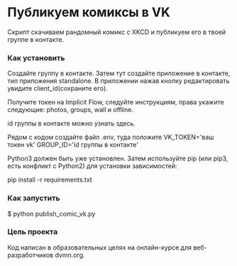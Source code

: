 # Публикуем комиксы в VK

Скрипт скачиваем рандомный комикс с XKCD и публикуем его в твоей группе в контакте.

### Как установить

Создайте группу в контакте. Затем тут создайте приложение в контакте, тип приложения standalone.
В приложении нажав кнопку редактировать увидите client_id(сохраните его).

Получите токен на Implicit Flow, следуйте инструкциям, права укажите следующие: photos, groups, wall и offline.

id группы в контакте можно узнать здесь.

Рядом с кодом создайте файл .env, туда положите
VK_TOKEN='ваш токен vk'
GROUP_ID='id группы в контакте'

Python3 должен быть уже установлен. Затем используйте pip (или pip3, есть конфликт с Python2) для установки зависимостей:

pip install -r requirements.txt

### Как запустить

$ python publish_comic_vk.py

### Цель проекта

Код написан в образовательных целях на онлайн-курсе для веб-разработчиков dvmn.org.
